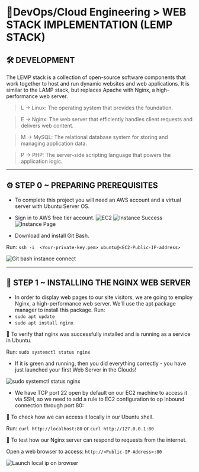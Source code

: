 # 🧱DevOps/Cloud Engineering > WEB STACK IMPLEMENTATION (LEMP STACK)
## 🛠️ **DEVELOPMENT**

The LEMP stack is a collection of open-source software components that work together to host and run dynamic websites and web applications. It is similar to the LAMP stack, but replaces Apache with Nginx, a high-performance web server.

> L → Linux: The operating system that provides the foundation.

> E → Nginx: The web server that efficiently handles client requests and delivers web content.

> M → MySQL: The relational database system for storing and managing application data.

> P → PHP: The server-side scripting language that powers the application logic.

---
## ⚙ **STEP 0 ~ PREPARING PREREQUISITES**
* To complete this project you will need an AWS account and a virtual server with Ubuntu Server OS.
* Sign in to AWS free tier account.
![EC2](https://github.com/user-attachments/assets/3376bbcc-df53-46eb-ad93-c1bfff719636)
![Instance Success](https://github.com/user-attachments/assets/5f3a1f1a-84f1-41d5-8a13-7d04ef173bf3)
![Instance Page](https://github.com/user-attachments/assets/be6f03c3-7ff0-470f-9872-bdd1fbddb286)

* Download and install Git Bash.

Run: `ssh -i  <Your-private-key.pem> ubuntu@<EC2-Public-IP-address>`

![Git bash instance connect](https://github.com/user-attachments/assets/b736b758-5a71-4375-800b-79cc22c16aef)

---
## 🔧 **STEP 1 ~ INSTALLING THE NGINX WEB SERVER**
* In order to display web pages to our site visitors, we are going to employ Nginx, a high-performance web server. We'll use the apt package manager to install this package. Run:
* `sudo apt update`
* `sudo apt install nginx`

📌 To verify that nginx was successfully installed and is running as a service in Ubuntu.

Run: `sudo systemctl status nginx`

* If it is green and running, then you did everything correctly - you have just launched your first Web Server in the Clouds!

![sudo systemctl status nginx](https://github.com/user-attachments/assets/d8ed86cb-a16e-4f76-b6c6-9c1c97da4be5)

* We have TCP port 22 open by default on our EC2 machine to access it via SSH, so we need to add a rule to EC2 configuration to op inbound connection through port 80:

📌 To check how we can access it locally in our Ubuntu shell.

Run: `curl http://localhost:80` or `curl http://127.0.0.1:80`

📌 To test how our Nginx server can respond to requests from the internet.

Open a web browser to access: `http://<Public-IP-Address>:80`

![Launch local ip on browser](https://github.com/user-attachments/assets/e2a649bb-7c13-4463-b5bf-fdb27ec3a018)


